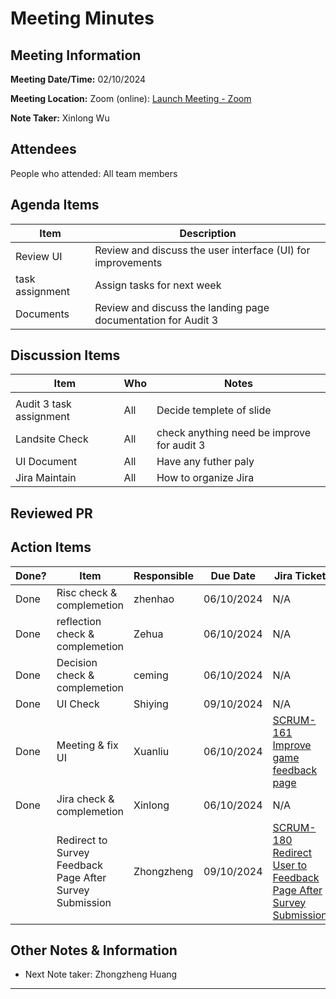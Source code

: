 # Meeting Minutes

## Meeting Information

**Meeting Date/Time:** 02/10/2024

**Meeting Location:** Zoom (online): [Launch Meeting - Zoom](https://anu.zoom.us/j/82320892529?pwd=r1sFRKhalHhXKuCi4eFE72RrBUwuor.1)

**Note Taker:** Xinlong Wu

## Attendees

People who attended: All team members

## Agenda Items

| Item            | Description |
| --------------- | ----------- |
| Review UI       | Review and discuss the user interface (UI) for improvements |
| task assignment |  Assign tasks for next week |
| Documents       |  Review and discuss the landing page documentation for Audit 3 |

## Discussion Items

| Item                    | Who                 | Notes                                      |
| ----------------------- | ------------------- | ------------------------------------------ |
|                         |                     |                                            |
| Audit 3 task assignment | All                 | Decide templete of slide                   |
| Landsite Check          | All                 | check anything need be improve for audit 3 |
| UI Document             | All                 | Have any futher paly                       |
| Jira Maintain           | All                 | How to organize Jira                       |

## Reviewed PR

## Action Items

| Done? | Item                            | Responsible | Due Date | Jira Ticket |
| ----- | ------------------------------- | ----------- | -------- | ----------- |
|  Done | Risc check & complemetion                                | zhenhao     |06/10/2024|     N/A     |
|  Done | reflection check & complemetion                          | Zehua       |06/10/2024|     N/A     |
|  Done | Decision check & complemetion                            | ceming      |06/10/2024|     N/A     |
|  Done | UI Check                                                 | Shiying     |09/10/2024|     N/A     |
|  Done | Meeting & fix UI                                         | Xuanliu     |06/10/2024| [SCRUM-161 Improve game feedback page](https://moral-decisions.atlassian.net/browse/SCRUM-161) |
|  Done | Jira check & complemetion                                | Xinlong     |06/10/2024|     N/A     |
|       | Redirect to Survey Feedback Page After Survey Submission | Zhongzheng  |09/10/2024| [SCRUM-180 Redirect User to Feedback Page After Survey Submission](https://moral-decisions.atlassian.net/browse/SCRUM-180) |

## Other Notes & Information

- Next Note taker: Zhongzheng Huang

---
